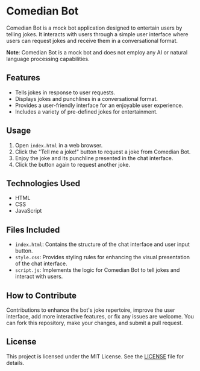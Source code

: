 # Comedian Bot

Comedian Bot is a mock bot application designed to entertain users by telling jokes. It interacts with users through a simple user interface where users can request jokes and receive them in a conversational format.

**Note**: Comedian Bot is a mock bot and does not employ any AI or natural language processing capabilities.

## Features

-   Tells jokes in response to user requests.
-   Displays jokes and punchlines in a conversational format.
-   Provides a user-friendly interface for an enjoyable user experience.
-   Includes a variety of pre-defined jokes for entertainment.

## Usage

1. Open `index.html` in a web browser.
2. Click the "Tell me a joke!" button to request a joke from Comedian Bot.
3. Enjoy the joke and its punchline presented in the chat interface.
4. Click the button again to request another joke.

## Technologies Used

-   HTML
-   CSS
-   JavaScript

## Files Included

-   `index.html`: Contains the structure of the chat interface and user input button.
-   `style.css`: Provides styling rules for enhancing the visual presentation of the chat interface.
-   `script.js`: Implements the logic for Comedian Bot to tell jokes and interact with users.

## How to Contribute

Contributions to enhance the bot's joke repertoire, improve the user interface, add more interactive features, or fix any issues are welcome. You can fork this repository, make your changes, and submit a pull request.

## License

This project is licensed under the MIT License. See the [LICENSE](LICENSE) file for details.
